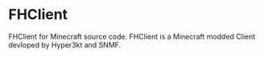 # FHClient
FHClient for Minecraft source code.
FHClient is a Minecraft modded Client devloped by Hyper3kt and SNMF.
